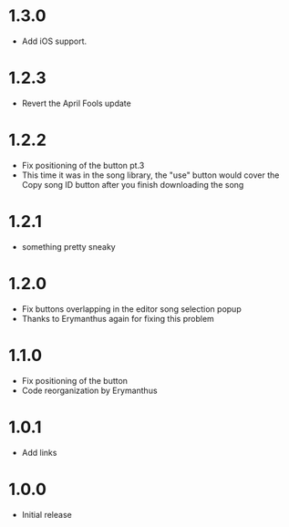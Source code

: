 # 1.3.0
- Add iOS support.

# 1.2.3
- Revert the April Fools update

# 1.2.2
- Fix positioning of the button pt.3
- This time it was in the song library, the "use" button would cover the Copy song ID button after you finish downloading the song

# 1.2.1
- something pretty sneaky

# 1.2.0
- Fix buttons overlapping in the editor song selection popup
- Thanks to Erymanthus again for fixing this problem

# 1.1.0
- Fix positioning of the button
- Code reorganization by Erymanthus

# 1.0.1
- Add links

# 1.0.0
- Initial release
